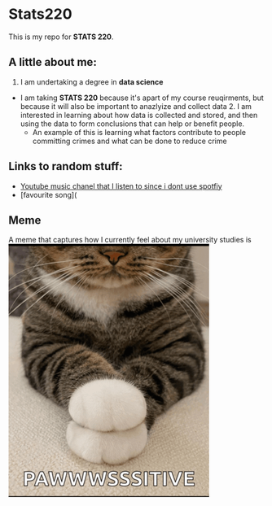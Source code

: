 # Stats220

This is my repo for **STATS 220**. 

## A little about me:

1. I am undertaking a degree in **data science** 
- I am taking **STATS 220** because it's apart of my course reuqirments, but because it will also be important to anazlyize and collect data
  2.  I am interested in learning about how data is collected and stored, and then using the data to form conclusions that can help or benefit people.
  -  An example of this is learning what factors contribute to people committing crimes and what can be done to reduce crime

## Links to random stuff:
- [Youtube music chanel that I listen to since i dont use spotfiy](https://www.youtube.com/@amazingmelody) 
- [favourite song](

## Meme
A meme that captures how I currently feel about my university studies is ![](https://github.com/CCW1231/stats220/blob/main/cat-dad%20joke.gif)
